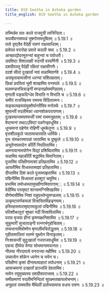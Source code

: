 ```yaml
---
title: 019 Seetha in Ashoka garden
title_english: 019 Seetha in Ashoka garden

---
```

<div class="audioEmbed"  caption="श्रीराम-हरिसीताराममूर्ति-घनपाठिभ्यां वचनम्" src="https://archive.org/download/Ramayana-recitation-Sriram-harisItArAmamUrti-Ghanapaati-v2/Kanda_5/Kanda_5_SK-019-Seetha_in_Ashoka_garden.mp3"></div>

  
तस्मिन्नेव ततः काले राजपुत्री त्वनिन्दिता।  
रूपयौवनसम्पन्नं भूषणोत्तमभूषितम् ॥ 5.19.1 ॥   
ततो दृष्ट्वैव वैदेही रावणं राक्षसाधिपम्।  
प्रावेपत वरारोहा प्रवाते कदली यथा ॥ 5.19.2 ॥   
आच्छाद्योदरमूरुभ्यां बाहुभ्यां च पयोधरौ।  
उपविष्टा विशालाक्षी रुदन्ती वरवर्णिनी ॥ 5.19.3 ॥   
दशग्रीवस्तु वैदेहीं रक्षितां राक्षसीगणैः।  
ददर्श सीतां दुःखार्तां नावं सन्नामिवार्णवे ॥ 5.19.4 ॥   
असंवृतायामासीनां धरण्यां संशितव्रताम्।  
छिन्नां प्रपतितां भूमौ शाखामिव वनस्पतेः ॥ 5.19.5 ॥   
मलमण्डनचित्राङ्गीं मण्डनार्हाममण्डिताम्।  
मृणाली पङ्कदिग्धेव विभाति न विभाति च ॥ 5.19.6 ॥   
समीपं राजसिंहस्य रामस्य विदितात्मनः।  
सङ्कल्पहयसंयुक्तैर्यान्तीमिव मनोरथैः ॥ 5.19.7 ॥   
शुष्यन्तीं रुदतीमेकां ध्यानशोकपरायणाम्।  
दुःखस्यान्तमपश्यन्तीं रामां राममनुव्रताम् ॥ 5.19.8 ॥   
वेष्टमानां तथाऽऽविष्टां पन्नगेन्द्रवधूमिव।  
धूप्यमानां ग्रहेणेव रोहिणीं धूमकेतुना ॥ 5.19.9 ॥   
वृत्तशीलकुले जातामाचारवति धार्मिके।  
पुनः संस्कारमापन्नां जातामिव च दुष्कुले ॥ 5.19.10 ॥   
अभूतेनापवादेन कीर्तिं निपतितामिव।  
आम्नायानामयोगेन विद्यां प्रशिथिलामिव ॥ 5.19.11 ॥   
सन्नामिव महाकीर्तिं श्रद्धामिव विमानिताम्।  
पूजामिव परिक्षीणामाशां प्रतिहतामिव ॥ 5.19.12 ॥   
आयतीमिव विध्वस्तामाज्ञां प्रतिहतामिव।  
दीप्तामिव दिशं काले पूजामपहृतामिव ॥ 5.19.13 ॥   
पद्मिनीमिव विध्वस्तां हतशूरां चमूमिव।  
प्रभामिव तमोध्वस्तामुपक्षीणामिवापगाम्् ॥ 5.19.14 ॥   
वेदीमिव परामृष्टां शान्तामग्निशिखामिव।  
पौर्णमासीमिव निशां राहुग्रस्तेन्दुमण्डलाम् ॥ 5.19.15 ॥   
उत्कृष्टापर्णकमलां वित्रासितविहङ्गमाम्।  
हस्तिहस्तपरामृष्टामाकुलां पद्मिनीमिव ॥ 5.19.16 ॥   
पतिशौकातुरां शुष्कां नदीं विस्रावितामिव।  
परया मृजया हीनां कृष्णपक्षनिशामिव ॥ 5.19.17 ॥   
सुकुमारीं सुजाताङ्गी रत्नगर्भगृहोचिताम्।  
तप्यभानामिवोष्णेन मृणालीमचिरोद्धृताम् ॥ 5.19.18 ॥   
गृहीतामालितां स्तम्भे यूथपेन विनाकृताम्।  
निःश्वसन्तीं सुदुःखार्तां गजराजवधूमिव ॥ 5.19.19 ॥   
एकया दीर्घया वेण्या सोभमानामयत्नतः।  
नीलया नीरदापाये वनराज्या महीमिव ॥ 5.19.20 ॥   
उपवासेन शोकेन ध्यनेन च भयेन च।  
परिक्षीणां कृशां दीनामल्पाहारां तपोधनाम् ॥ 5.19.21 ॥   
आयाचमानां दःखार्तां प्राञ्जलिं देवतामिव।  
भावेन रघुमुख्यस्य दशग्रीवपराभवम् ॥ 5.19.22 ॥   
समीक्षमाणां रुदतीमनिन्दितां सुपक्ष्मताम्रायलोचनाम्।  
अनुव्रतां राममतीव मैथिलीं प्रलोभयामास वधाय रावणः ॥ 5.19.23 ॥   